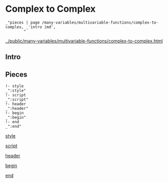 # Complex to Complex

    _"pieces | page /many-variables/multivariable-functions/complex-to-complex, _'intro |md',
            "

[../public/many-variables/multivariable-functions/complex-to-complex.html](# "save:")


## Intro

## Pieces

    !- style
    _":style"
    !- script
    _":script"
    !- header
    _":header"
    !- begin
    _":begin"
    !- end
    _":end"

[style]() 

[script]()

[header]()

[begin]()

[end]()

